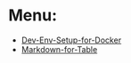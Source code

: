 # Menu:

* [Dev-Env-Setup-for-Docker](https://longchengong.github.io/dev-setup-docker)
* [Markdown-for-Table](https://longchengong.github.io/master/md-table)
